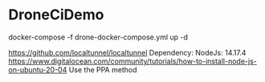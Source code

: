 # DroneCiDemo

docker-compose -f drone-docker-compose.yml up -d

https://github.com/localtunnel/localtunnel
Dependency:
  NodeJs: 14.17.4
  https://www.digitalocean.com/community/tutorials/how-to-install-node-js-on-ubuntu-20-04
    Use the PPA method
  
